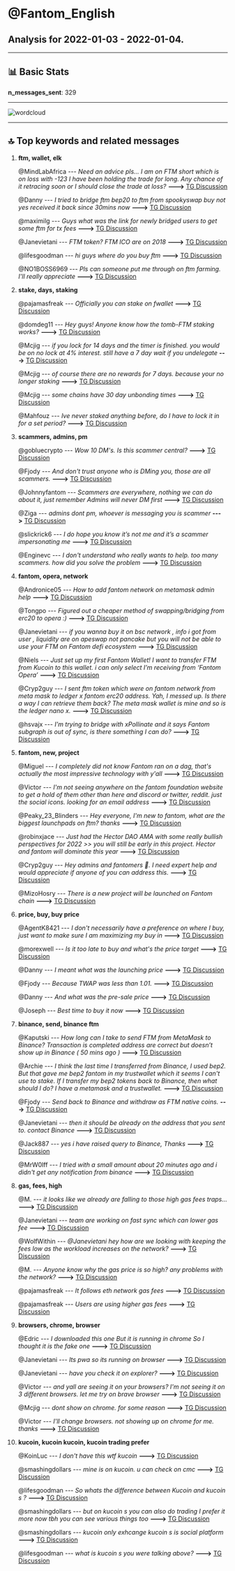 # **@Fantom_English**
 ## Analysis for **2022-01-03** - **2022-01-04**.

---

## 📊 **Basic Stats**

**n_messages_sent**: 329

---
![wordcloud](Fantom_English_1Days_wordcloud.png)

---


## 🔝 **Top keywords and related messages**

1. **ftm, wallet, elk**

    @MindLabAfrica --- *Need an advice pls... I am on FTM short which is on loss with -123 I have been holding the trade for long. Any chance of it retracing soon or I should close the trade at loss?* **--->** [TG Discussion](https://t.me/Fantom_English/621548)

    @Danny --- *I tried to bridge ftm bep20 to ftm from spookyswap buy not yes received it back since 30mins now* **--->** [TG Discussion](https://t.me/Fantom_English/622459)

    @maximilg --- *Guys what was the link for newly bridged users to get some ftm for tx fees* **--->** [TG Discussion](https://t.me/Fantom_English/622567)

    @Janevietani --- *FTM token? FTM ICO are on 2018* **--->** [TG Discussion](https://t.me/Fantom_English/622364)

    @lifesgoodman --- *hi guys where do you buy ftm* **--->** [TG Discussion](https://t.me/Fantom_English/620806)

    @NO1BOSS6969 --- *Pls can someone put me through on ftm farming. I'll really appreciate* **--->** [TG Discussion](https://t.me/Fantom_English/620928)

2. **stake, days, staking**

    @pajamasfreak --- *Officially you can stake on fwallet* **--->** [TG Discussion](https://t.me/Fantom_English/620959)

    @domdeg11 --- *Hey guys! Anyone know how the tomb-FTM staking works?* **--->** [TG Discussion](https://t.me/Fantom_English/622505)

    @Mcjig --- *if you lock for 14 days and the timer is finished. you would be on no lock at 4% interest. still have a 7 day wait if you undelegate* **--->** [TG Discussion](https://t.me/Fantom_English/620550)

    @Mcjig --- *of course there are no rewards for 7 days. because your no longer staking* **--->** [TG Discussion](https://t.me/Fantom_English/620554)

    @Mcjig --- *some chains have 30 day unbonding times* **--->** [TG Discussion](https://t.me/Fantom_English/620556)

    @Mahfouz --- *Ive never staked anything before, do I have to lock it in for a set period?* **--->** [TG Discussion](https://t.me/Fantom_English/620751)

3. **scammers, admins, pm**

    @gobluecrypto --- *Wow 10 DM's. Is this scammer central?* **--->** [TG Discussion](https://t.me/Fantom_English/621370)

    @Fjody --- *And don't trust anyone who is DMing you, those are all scammers.* **--->** [TG Discussion](https://t.me/Fantom_English/622121)

    @Johnnyfantom --- *Scammers are everywhere, nothing we can do about it, just remember Admins will never DM first* **--->** [TG Discussion](https://t.me/Fantom_English/621375)

    @Ziga --- *admins dont pm, whoever is messaging you is scammer* **--->** [TG Discussion](https://t.me/Fantom_English/620627)

    @slickrick6 --- *I do hope you know it’s not me and it’s a scammer impersonating me* **--->** [TG Discussion](https://t.me/Fantom_English/620674)

    @Enginevc --- *I don't understand who really wants to help. too many scammers. how did you solve the problem* **--->** [TG Discussion](https://t.me/Fantom_English/622160)

4. **fantom, opera, network**

    @Andronice05 --- *How to add fantom network on metamask admin help* **--->** [TG Discussion](https://t.me/Fantom_English/622018)

    @Tongpo --- *Figured out a cheaper method of swapping/bridging from erc20 to opera :)* **--->** [TG Discussion](https://t.me/Fantom_English/622254)

    @Janevietani --- *if you wanna buy it on bsc network , info i got from user , liquidity are on apeswap not pancake but you will not be able to use your FTM on Fantom defi ecosystem* **--->** [TG Discussion](https://t.me/Fantom_English/622534)

    @Niels --- *Just set up my first Fantom Wallet! I want to transfer FTM from Kucoin to this wallet. i can only select I’m receiving from ‘Fantom Opera’* **--->** [TG Discussion](https://t.me/Fantom_English/621024)

    @Cryp2guy --- *I sent ftm token which were on fantom network from meta mask to ledger x fantom erc20 address. Yah, I messed up. Is there a way I can retrieve them back? The meta mask wallet is mine and so is the ledger nano x.* **--->** [TG Discussion](https://t.me/Fantom_English/620880)

    @hsvajx --- *I'm trying to bridge with xPollinate and it says Fantom subgraph is out of sync, is there something I can do?* **--->** [TG Discussion](https://t.me/Fantom_English/621312)

5. **fantom, new, project**

    @Miguel --- *I completely did not know Fantom ran on a dag, that's actually the most impressive technology with y'all* **--->** [TG Discussion](https://t.me/Fantom_English/622573)

    @Victor --- *I'm not seeing anywhere on the fantom foundation website to get a hold of them other than here and discord or twitter, reddit.  just the social icons.  looking for an email address* **--->** [TG Discussion](https://t.me/Fantom_English/620678)

    @Peaky_23_Blinders --- *Hey everyone, I'm new to fantom, what are the biggest launchpads on ftm? thanks* **--->** [TG Discussion](https://t.me/Fantom_English/620549)

    @robinxjace --- *Just had the Hector DAO AMA with some really bullish perspectives for 2022 >> you will still be early in this project. Hector and fantom will dominate this year* **--->** [TG Discussion](https://t.me/Fantom_English/620730)

    @Cryp2guy --- *Hey admins and fantomers 👋. I need expert help and would appreciate if anyone of you can address this.* **--->** [TG Discussion](https://t.me/Fantom_English/620879)

    @MizoHosry --- *There is a new project will be launched on Fantom chain* **--->** [TG Discussion](https://t.me/Fantom_English/621084)

6. **price, buy, buy price**

    @AgentK8421 --- *I don't necessarily have a preference on where I buy, just want to make sure I am maximizing my buy in* **--->** [TG Discussion](https://t.me/Fantom_English/622536)

    @morexwell --- *Is it too late to buy and what's the price target* **--->** [TG Discussion](https://t.me/Fantom_English/621919)

    @Danny --- *I meant what was the launching price* **--->** [TG Discussion](https://t.me/Fantom_English/622358)

    @Fjody --- *Because TWAP was less than 1.01.* **--->** [TG Discussion](https://t.me/Fantom_English/622415)

    @Danny --- *And what was the pre-sale price* **--->** [TG Discussion](https://t.me/Fantom_English/622354)

    @Joseph --- *Best time to buy it now* **--->** [TG Discussion](https://t.me/Fantom_English/621374)

7. **binance, send, binance ftm**

    @Kaputski --- *How long can I take to send FTM from MetaMask to Binance? Transaction is completed address are correct but doesn’t show up in Binance ( 50 mins ago )* **--->** [TG Discussion](https://t.me/Fantom_English/622227)

    @Archie --- *I think the last time I transferred from Binance, I used bep2. But that gave me bep2 fantom in my trustwallet which it seems I can't use to stake. If I transfer my bep2 tokens back to Binance, then what should I do? I have a metamask and a trustwallet.* **--->** [TG Discussion](https://t.me/Fantom_English/622115)

    @Fjody --- *Send back to Binance and withdraw as FTM native coins.* **--->** [TG Discussion](https://t.me/Fantom_English/622099)

    @Janevietani --- *then it should be already on the address that you sent to. contact Binance* **--->** [TG Discussion](https://t.me/Fantom_English/622273)

    @Jack887 --- *yes i have raised query to Binance, Thanks* **--->** [TG Discussion](https://t.me/Fantom_English/622276)

    @MrW0lff --- *I tried with a small amount about 20 minutes ago and i didn't get any notification from binance* **--->** [TG Discussion](https://t.me/Fantom_English/622179)

8. **gas, fees, high**

    @M. --- *it looks like we already are falling to those high gas fees traps...* **--->** [TG Discussion](https://t.me/Fantom_English/621239)

    @Janevietani --- *team are working on fast sync which can lower gas fee* **--->** [TG Discussion](https://t.me/Fantom_English/621192)

    @WolfWithin --- *@Janevietani hey how are we looking with keeping the fees low as the workload increases on the network?* **--->** [TG Discussion](https://t.me/Fantom_English/621190)

    @M. --- *Anyone know why the gas price is so high? any problems with the network?* **--->** [TG Discussion](https://t.me/Fantom_English/621218)

    @pajamasfreak --- *It follows eth network gas fees* **--->** [TG Discussion](https://t.me/Fantom_English/622211)

    @pajamasfreak --- *Users are using higher gas fees* **--->** [TG Discussion](https://t.me/Fantom_English/622189)

9. **browsers, chrome, browser**

    @Edric --- *I downloaded this one  But it is running in chrome  So I thought it is the fake one* **--->** [TG Discussion](https://t.me/Fantom_English/621994)

    @Janevietani --- *Its pwa so its running on browser* **--->** [TG Discussion](https://t.me/Fantom_English/621996)

    @Janevietani --- *have you check it on explorer?* **--->** [TG Discussion](https://t.me/Fantom_English/622267)

    @Victor --- *and yall are seeing it on your browsers?   I'm not seeing it on 3 different browsers.  let me try on brave browser* **--->** [TG Discussion](https://t.me/Fantom_English/620685)

    @Mcjig --- *dont show on chrome. for some reason* **--->** [TG Discussion](https://t.me/Fantom_English/620682)

    @Victor --- *I'll change browsers.  not showing up on chrome for me. thanks* **--->** [TG Discussion](https://t.me/Fantom_English/620681)

10. **kucoin, kucoin kucoin, kucoin trading prefer**

    @KoinLuc --- *I don't have this wtf kucoin* **--->** [TG Discussion](https://t.me/Fantom_English/620820)

    @smashingdollars --- *mine is on kucoin. u can check on cmc* **--->** [TG Discussion](https://t.me/Fantom_English/620807)

    @lifesgoodman --- *So whats the difference between Kucoin and kucoin s ?* **--->** [TG Discussion](https://t.me/Fantom_English/620810)

    @smashingdollars --- *but on kucoin s you can also do trading I prefer it more now tbh you can see various things too* **--->** [TG Discussion](https://t.me/Fantom_English/620813)

    @smashingdollars --- *kucoin only exhcange kucoin s is social platform* **--->** [TG Discussion](https://t.me/Fantom_English/620812)

    @lifesgoodman --- *what is kucoin s you were talking above?* **--->** [TG Discussion](https://t.me/Fantom_English/620808)

